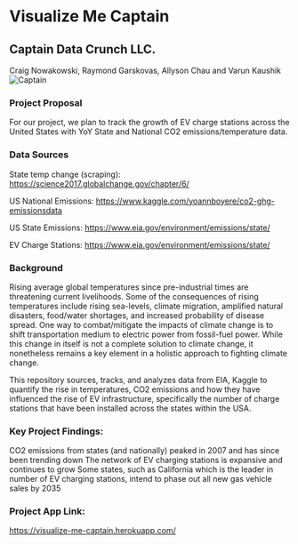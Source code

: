 # Visualize Me Captain

## Captain Data Crunch LLC.

Craig Nowakowski, Raymond Garskovas, Allyson Chau and Varun Kaushik
![Captain](https://i2.wp.com/boingboing.net/wp-content/uploads/2015/07/captaincrunch.jpg?w=1600&ssl=1)

### Project Proposal

For our project, we plan to track the growth of EV charge stations across the United States with YoY State and National CO2 emissions/temperature data.

### Data Sources

State temp change (scraping): https://science2017.globalchange.gov/chapter/6/

US National Emissions: https://www.kaggle.com/yoannboyere/co2-ghg-emissionsdata

US State Emissions: https://www.eia.gov/environment/emissions/state/

EV Charge Stations: https://www.eia.gov/environment/emissions/state/

### Background

Rising average global temperatures since pre-industrial times are threatening current livelihoods. Some of the consequences of rising temperatures include rising sea-levels, climate migration, amplified natural disasters, food/water shortages, and increased probability of disease spread. One way to combat/mitigate the impacts of climate change is to shift transportation medium to electric power from fossil-fuel power. While this change in itself is not a complete solution to climate change, it nonetheless remains a key element in a holistic approach to fighting climate change.

This repository sources, tracks, and analyzes data from EIA, Kaggle to quantify the rise in temperatures, CO2 emissions and how they have influenced the rise of EV infrastructure, specifically the number of charge stations that have been installed across the states within the USA.

### Key Project Findings:

CO2 emissions from states (and nationally) peaked in 2007 and has since been trending down
The network of EV charging stations is expansive and continues to grow
Some states, such as California which is the leader in number of EV charging stations, intend to phase out all new gas vehicle sales by 2035

### Project App Link:

https://visualize-me-captain.herokuapp.com/
